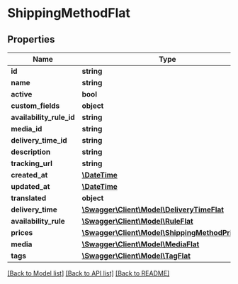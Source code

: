 # ShippingMethodFlat

## Properties
Name | Type | Description | Notes
------------ | ------------- | ------------- | -------------
**id** | **string** |  | [optional] 
**name** | **string** |  | 
**active** | **bool** |  | [optional] 
**custom_fields** | **object** |  | [optional] 
**availability_rule_id** | **string** |  | 
**media_id** | **string** |  | [optional] 
**delivery_time_id** | **string** |  | 
**description** | **string** |  | [optional] 
**tracking_url** | **string** |  | [optional] 
**created_at** | [**\DateTime**](\DateTime.md) |  | 
**updated_at** | [**\DateTime**](\DateTime.md) |  | [optional] 
**translated** | **object** |  | [optional] 
**delivery_time** | [**\Swagger\Client\Model\DeliveryTimeFlat**](DeliveryTimeFlat.md) |  | [optional] 
**availability_rule** | [**\Swagger\Client\Model\RuleFlat**](RuleFlat.md) |  | [optional] 
**prices** | [**\Swagger\Client\Model\ShippingMethodPriceFlat**](ShippingMethodPriceFlat.md) |  | [optional] 
**media** | [**\Swagger\Client\Model\MediaFlat**](MediaFlat.md) |  | [optional] 
**tags** | [**\Swagger\Client\Model\TagFlat**](TagFlat.md) |  | [optional] 

[[Back to Model list]](../../README.md#documentation-for-models) [[Back to API list]](../../README.md#documentation-for-api-endpoints) [[Back to README]](../../README.md)

